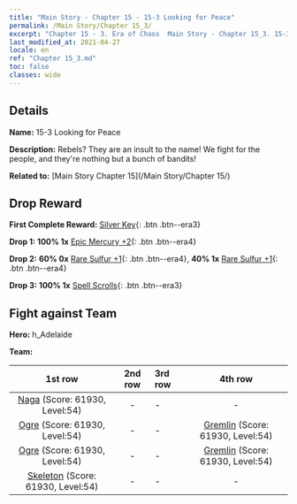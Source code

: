 ```yaml
---
title: "Main Story - Chapter 15 - 15-3 Looking for Peace"
permalink: /Main Story/Chapter 15_3/
excerpt: "Chapter 15 - 3. Era of Chaos  Main Story - Chapter 15_3. 15-3 Looking for Peace"
last_modified_at: 2021-04-27
locale: en
ref: "Chapter 15_3.md"
toc: false
classes: wide
---
```


## Details

 **Name:** 15-3 Looking for Peace

 **Description:** Rebels? They are an insult to the name! We fight for the people, and they're nothing but a bunch of bandits!

 **Related to:** [Main Story Chapter 15](/Main Story/Chapter 15/)

## Drop Reward

 **First Complete Reward:** [Silver Key](/Items/con_693/){: .btn .btn--era3}

 **Drop 1:** **100% 1x** [Epic Mercury +2](/Items/mat_49/){: .btn .btn--era4}

 **Drop 2:** **60% 0x** [Rare Sulfur +1](/Items/mat_43/){: .btn .btn--era4}, **40% 1x** [Rare Sulfur +1](/Items/mat_43/){: .btn .btn--era4}

 **Drop 3:** **100% 1x** [Spell Scrolls](/Items/con_694/){: .btn .btn--era3}


## Fight against Team
 **Hero:** h_Adelaide

 **Team:**


  | 1st row | 2nd row | 3rd row | 4th row |
  |:----:|:----:|:----|:----:|
  | [Naga](/units/Naga/) (Score: 61930, Level:54)  | - | - | - |
  | [Ogre](/units/Ogre/) (Score: 61930, Level:54)  | - | - | [Gremlin](/units/Gremlin/) (Score: 61930, Level:54)  |
  | [Ogre](/units/Ogre/) (Score: 61930, Level:54)  | - | - | [Gremlin](/units/Gremlin/) (Score: 61930, Level:54)  |
  | [Skeleton](/units/Skeleton/) (Score: 61930, Level:54)  | - | - | - |


